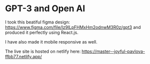 # GPT-3 and Open AI

I took this beatiful figma design: https://www.figma.com/file/lz9lLpFHMxHm2odnwM3R0z/gpt3 and produced it perfectly using React.js.

I have also made it mobile responsive as well.

The live site is hosted on netlify here: https://master--joyful-pavlova-ffbb77.netlify.app/
